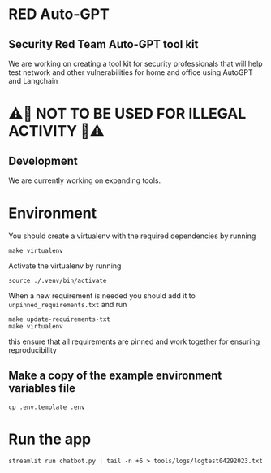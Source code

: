 # RED Auto-GPT
## Security Red Team Auto-GPT tool kit

We are working on creating a tool kit for security professionals that will help test network and other vulnerabilities for home and office using AutoGPT and Langchain

# ⚠️🔴 NOT TO BE USED FOR ILLEGAL ACTIVITY 🔴⚠️

## Development
We are currently working on expanding tools.


# Environment
You should create a virtualenv with the required dependencies by running
```
make virtualenv
```

Activate the virtualenv by running
```
source ./.venv/bin/activate
```

When a new requirement is needed you should add it to `unpinned_requirements.txt` and run
```
make update-requirements-txt
make virtualenv
```
this ensure that all requirements are pinned and work together for ensuring reproducibility

## Make a copy of the example environment variables file
```
cp .env.template .env
```

# Run the app
```
streamlit run chatbot.py | tail -n +6 > tools/logs/logtest04292023.txt 
```
